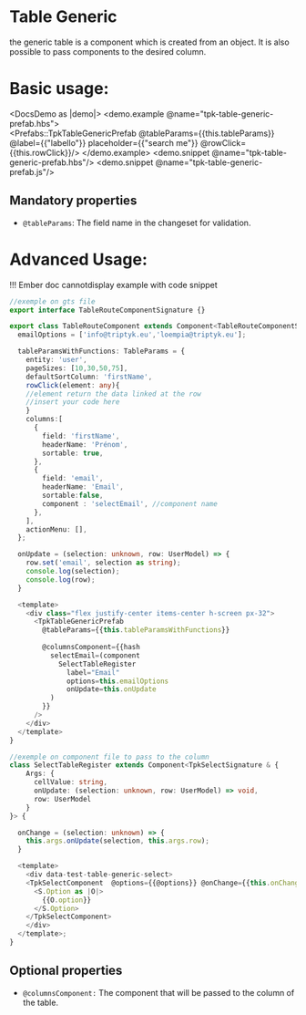 # Table Generic

the generic table is a component which is created from an object.
It is also possible to pass components to the desired column.

# Basic usage:

<DocsDemo as |demo|>
  <demo.example @name="tpk-table-generic-prefab.hbs">  
    <Prefabs::TpkTableGenericPrefab @tableParams={{this.tableParams}} @label={{"labello"}} placeholder={{"search me"}} @rowClick={{this.rowClick}}/>
  </demo.example>
  <demo.snippet @name="tpk-table-generic-prefab.hbs"/>
  <demo.snippet @name="tpk-table-generic-prefab.js"/>
</DocsDemo>

## Mandatory properties

- `@tableParams`: The field name in the changeset for validation.

# Advanced Usage:
!!! Ember doc cannotdisplay example with code snippet

```ts
//exemple on gts file
export interface TableRouteComponentSignature {}

export class TableRouteComponent extends Component<TableRouteComponentSignature> {
  emailOptions = ['info@triptyk.eu','loempia@triptyk.eu'];

  tableParamsWithFunctions: TableParams = {
    entity: 'user',
    pageSizes: [10,30,50,75],
    defaultSortColumn: 'firstName',
    rowClick(element: any){
    //element return the data linked at the row
    //insert your code here
    }
    columns:[
      {
        field: 'firstName',
        headerName: 'Prénom',
        sortable: true,
      },
      {
        field: 'email',
        headerName: 'Email',
        sortable:false,
        component : 'selectEmail', //component name
      },
    ],
    actionMenu: [],
  };

  onUpdate = (selection: unknown, row: UserModel) => {
    row.set('email', selection as string);
    console.log(selection);
    console.log(row);
  }

  <template>
    <div class="flex justify-center items-center h-screen px-32">
      <TpkTableGenericPrefab
        @tableParams={{this.tableParamsWithFunctions}}
        
        @columnsComponent={{hash
          selectEmail=(component
            SelectTableRegister
              label="Email"
              options=this.emailOptions
              onUpdate=this.onUpdate
          )
        }} 
      />
    </div>
  </template>
}

//exemple on component file to pass to the column
class SelectTableRegister extends Component<TpkSelectSignature & {
    Args: {
      cellValue: string,
      onUpdate: (selection: unknown, row: UserModel) => void,
      row: UserModel
    }
}> {

  onChange = (selection: unknown) => {
    this.args.onUpdate(selection, this.args.row);
  }

  <template>
    <div data-test-table-generic-select>
    <TpkSelectComponent  @options={{@options}} @onChange={{this.onChange}} @selected={{@cellValue}} @label="" as |S| >
      <S.Option as |O|>
        {{O.option}}
      </S.Option>
    </TpkSelectComponent>
    </div>
  </template>;
}
```
## Optional properties

- `@columnsComponent:` The component that will be passed to the column of the table.